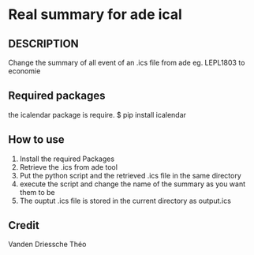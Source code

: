 Real summary for ade ical
===
DESCRIPTION
---
Change the summary of all event of an .ics file from ade
eg. LEPL1803 to economie

Required packages
---
the icalendar package is require.
$ pip install icalendar

How to use
---
1. Install the required Packages
2. Retrieve the .ics from ade tool
3. Put the python script and the retrieved .ics file in the same directory
4. execute the script and change the name of the summary as you want them to be
5. The ouptut .ics file is stored in the current directory as output.ics

Credit
---
Vanden Driessche Théo
